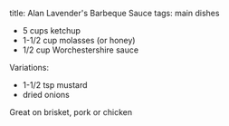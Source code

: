 title: Alan Lavender's Barbeque Sauce
tags: main dishes

* 5 cups ketchup
* 1-1/2 cup molasses (or honey)
* 1/2 cup Worchestershire sauce

Variations:

* 1-1/2 tsp mustard
* dried onions

Great on brisket, pork or chicken
